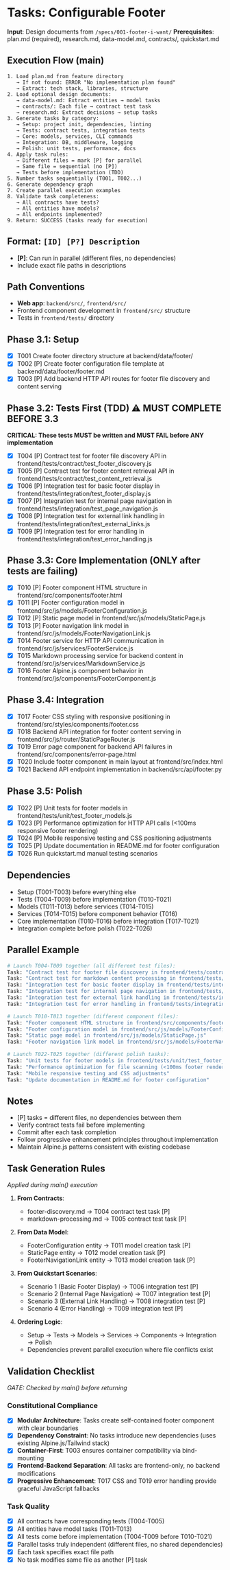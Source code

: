 # Tasks: Configurable Footer

**Input**: Design documents from `/specs/001-footer-i-want/`
**Prerequisites**: plan.md (required), research.md, data-model.md, contracts/, quickstart.md

## Execution Flow (main)
```
1. Load plan.md from feature directory
   → If not found: ERROR "No implementation plan found"
   → Extract: tech stack, libraries, structure
2. Load optional design documents:
   → data-model.md: Extract entities → model tasks
   → contracts/: Each file → contract test task
   → research.md: Extract decisions → setup tasks
3. Generate tasks by category:
   → Setup: project init, dependencies, linting
   → Tests: contract tests, integration tests
   → Core: models, services, CLI commands
   → Integration: DB, middleware, logging
   → Polish: unit tests, performance, docs
4. Apply task rules:
   → Different files = mark [P] for parallel
   → Same file = sequential (no [P])
   → Tests before implementation (TDD)
5. Number tasks sequentially (T001, T002...)
6. Generate dependency graph
7. Create parallel execution examples
8. Validate task completeness:
   → All contracts have tests?
   → All entities have models?
   → All endpoints implemented?
9. Return: SUCCESS (tasks ready for execution)
```

## Format: `[ID] [P?] Description`
- **[P]**: Can run in parallel (different files, no dependencies)
- Include exact file paths in descriptions

## Path Conventions
- **Web app**: `backend/src/`, `frontend/src/`
- Frontend component development in `frontend/src/` structure
- Tests in `frontend/tests/` directory

## Phase 3.1: Setup
- [X] T001 Create footer directory structure at backend/data/footer/
- [X] T002 [P] Create footer configuration file template at backend/data/footer/footer.md
- [X] T003 [P] Add backend HTTP API routes for footer file discovery and content serving

## Phase 3.2: Tests First (TDD) ⚠️ MUST COMPLETE BEFORE 3.3
**CRITICAL: These tests MUST be written and MUST FAIL before ANY implementation**
- [X] T004 [P] Contract test for footer file discovery API in frontend/tests/contract/test_footer_discovery.js
- [X] T005 [P] Contract test for footer content retrieval API in frontend/tests/contract/test_content_retrieval.js
- [X] T006 [P] Integration test for basic footer display in frontend/tests/integration/test_footer_display.js
- [X] T007 [P] Integration test for internal page navigation in frontend/tests/integration/test_page_navigation.js
- [X] T008 [P] Integration test for external link handling in frontend/tests/integration/test_external_links.js
- [X] T009 [P] Integration test for error handling in frontend/tests/integration/test_error_handling.js

## Phase 3.3: Core Implementation (ONLY after tests are failing)
- [X] T010 [P] Footer component HTML structure in frontend/src/components/footer.html
- [X] T011 [P] Footer configuration model in frontend/src/js/models/FooterConfiguration.js
- [X] T012 [P] Static page model in frontend/src/js/models/StaticPage.js
- [X] T013 [P] Footer navigation link model in frontend/src/js/models/FooterNavigationLink.js
- [X] T014 Footer service for HTTP API communication in frontend/src/js/services/FooterService.js
- [X] T015 Markdown processing service for backend content in frontend/src/js/services/MarkdownService.js
- [X] T016 Footer Alpine.js component behavior in frontend/src/js/components/FooterComponent.js

## Phase 3.4: Integration
- [X] T017 Footer CSS styling with responsive positioning in frontend/src/styles/components/footer.css
- [X] T018 Backend API integration for footer content serving in frontend/src/js/router/StaticPageRouter.js
- [X] T019 Error page component for backend API failures in frontend/src/components/error-page.html
- [X] T020 Include footer component in main layout at frontend/src/index.html
- [X] T021 Backend API endpoint implementation in backend/src/api/footer.py

## Phase 3.5: Polish
- [X] T022 [P] Unit tests for footer models in frontend/tests/unit/test_footer_models.js
- [X] T023 [P] Performance optimization for HTTP API calls (<100ms responsive footer rendering)
- [X] T024 [P] Mobile responsive testing and CSS positioning adjustments
- [X] T025 [P] Update documentation in README.md for footer configuration
- [X] T026 Run quickstart.md manual testing scenarios

## Dependencies
- Setup (T001-T003) before everything else
- Tests (T004-T009) before implementation (T010-T021)
- Models (T011-T013) before services (T014-T015)
- Services (T014-T015) before component behavior (T016)
- Core implementation (T010-T016) before integration (T017-T021)
- Integration complete before polish (T022-T026)

## Parallel Example
```bash
# Launch T004-T009 together (all different test files):
Task: "Contract test for footer file discovery in frontend/tests/contract/test_footer_discovery.js"
Task: "Contract test for markdown content processing in frontend/tests/contract/test_markdown_processing.js"
Task: "Integration test for basic footer display in frontend/tests/integration/test_footer_display.js"
Task: "Integration test for internal page navigation in frontend/tests/integration/test_page_navigation.js"
Task: "Integration test for external link handling in frontend/tests/integration/test_external_links.js"
Task: "Integration test for error handling in frontend/tests/integration/test_error_handling.js"

# Launch T010-T013 together (different component files):
Task: "Footer component HTML structure in frontend/src/components/footer.html"
Task: "Footer configuration model in frontend/src/js/models/FooterConfiguration.js" 
Task: "Static page model in frontend/src/js/models/StaticPage.js"
Task: "Footer navigation link model in frontend/src/js/models/FooterNavigationLink.js"

# Launch T022-T025 together (different polish tasks):
Task: "Unit tests for footer models in frontend/tests/unit/test_footer_models.js"
Task: "Performance optimization for file scanning (<100ms footer rendering)"
Task: "Mobile responsive testing and CSS adjustments"
Task: "Update documentation in README.md for footer configuration"
```

## Notes
- [P] tasks = different files, no dependencies between them
- Verify contract tests fail before implementing
- Commit after each task completion
- Follow progressive enhancement principles throughout implementation
- Maintain Alpine.js patterns consistent with existing codebase

## Task Generation Rules
*Applied during main() execution*

1. **From Contracts**:
   - footer-discovery.md → T004 contract test task [P]
   - markdown-processing.md → T005 contract test task [P]
   
2. **From Data Model**:
   - FooterConfiguration entity → T011 model creation task [P]
   - StaticPage entity → T012 model creation task [P] 
   - FooterNavigationLink entity → T013 model creation task [P]
   
3. **From Quickstart Scenarios**:
   - Scenario 1 (Basic Footer Display) → T006 integration test [P]
   - Scenario 2 (Internal Page Navigation) → T007 integration test [P]
   - Scenario 3 (External Link Handling) → T008 integration test [P]
   - Scenario 4 (Error Handling) → T009 integration test [P]

4. **Ordering Logic**:
   - Setup → Tests → Models → Services → Components → Integration → Polish
   - Dependencies prevent parallel execution where file conflicts exist

## Validation Checklist
*GATE: Checked by main() before returning*

### Constitutional Compliance
- [x] **Modular Architecture**: Tasks create self-contained footer component with clear boundaries
- [x] **Dependency Constraint**: No tasks introduce new dependencies (uses existing Alpine.js/Tailwind stack)  
- [x] **Container-First**: T003 ensures container compatibility via bind-mounting
- [x] **Frontend-Backend Separation**: All tasks are frontend-only, no backend modifications
- [x] **Progressive Enhancement**: T017 CSS and T019 error handling provide graceful JavaScript fallbacks

### Task Quality
- [x] All contracts have corresponding tests (T004-T005)
- [x] All entities have model tasks (T011-T013)
- [x] All tests come before implementation (T004-T009 before T010-T021)
- [x] Parallel tasks truly independent (different files, no shared dependencies)
- [x] Each task specifies exact file path
- [x] No task modifies same file as another [P] task
